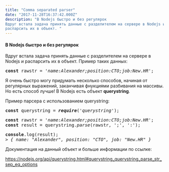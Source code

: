 ```yaml
---
title: "Comma separated parser"
date: "2017-11-28T16:37:42.000Z"
description: "В Nodejs быстро и без регулярок
Вдруг встала задача принять данные с разделителем на сервере в Nodejs и
распарсить их в объект. "
---
```


<h4>В Nodejs быстро и без регулярок</h4>
<p>Вдруг встала задача принять данные с разделителем на сервере в Nodejs и распарсить их в объект. Пример таких данных:</p>
<pre><strong>const</strong> rawstr = <em>'name:Alexander;position:CTO;job:New.HR'</em>;</pre>
<p>Я очень быстро могу придумать несколько способов, начиная от регулярных выражений, заканчивая фнукциями разбивания на массивы. Но есть способ лучше! В Nodejs есть объект <strong>querystring</strong>.</p>
<p>Пример парсера с использованием querystring:</p>
<pre><strong>const</strong> querystring = <strong><em>require</em></strong>(<em>'querystring'</em>);</pre>
<pre><strong>const</strong> rawstr = <em>'name:Alexander;position:CTO;job:New.HR'</em>;<br><strong>const</strong> result = querystring.<em>parse</em>(rawstr, ';', ':');</pre>
<pre><strong>console</strong>.log(result);<br><em>&gt; { name: "Alexander", position: "CTO", job: "New.HR" }</em></pre>
<p>Документация на данный объект и больше информации по ссылке:</p>
<p><a href="https://nodejs.org/api/querystring.html#querystring_querystring_parse_str_sep_eq_options">https://nodejs.org/api/querystring.html#querystring_querystring_parse_str_sep_eq_options</a></p>


